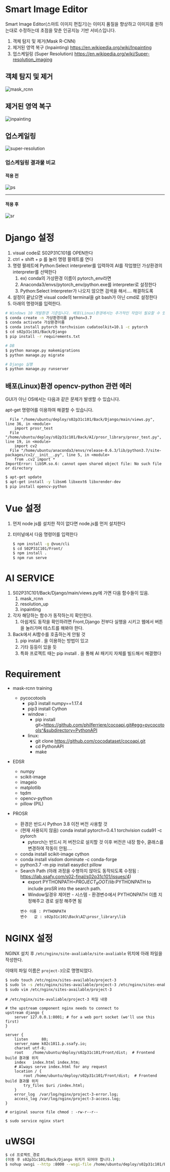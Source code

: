 # Smart Image Editor

Smart Image Editor(스마트 이미지 편집기)는 이미지 품질을 향상하고 이미지를 원하는대로 수정하는데 초점을 맞춘 인공지능 기반 서비스입니다.

1. 객체 탐지 및 제거(Mask R-CNN)
2. 제거된 영역 복구 (Inpainting)
   https://en.wikipedia.org/wiki/Inpainting
3. 업스케일링 (Super Resolution)
   https://en.wikipedia.org/wiki/Super-resolution_imaging

## 객체 탐지 및 제거

![mask_rcnn](./img/mask_rcnn.JPG)

## 제거된 영역 복구

![inpainting](./img/inpainting.JPG)

## 업스케일링

![super-resolution](./img/sr.JPG)

### 업스케일링 결과물 비교

#### 적용 전

![ps](./img/sample.png)

---

#### 적용 후

![sr](./img/sample_SR.png)

# Django 설정

1. visual code로 S02P31C101를 OPEN한다
2. ctrl + shift + p 를 눌러 명령 팔레트를  연다
3. 명령 팔레트에 Python:Select interpreter를 입력하여  AI를 작업했던 가상환경의 interpreter를 선택한다
   1. ex) conda의 가상환경 이름이 pytorch_env라면
   2. Anaconda3/envs/pytorch_env/python.exe를 interpreter로 설정한다
   3. Python:Select Interpreter가 나오지 않으면 검색을 해서.... 해결하도록
4. 설정이 끝났으면 visual code의 terminal을 git bash가 아닌 cmd로 설정한다
5. 아래의 명령어를 입력한다.

```bash
# Windows 10 개발환경 기준입니다. 배포(Linux)환경에서는 추가적인 작업이 필요할 수 있습니다.
$ conda create -n 가상환경이름 python=3.7
$ conda activate 가상환경이름
$ conda install pytorch torchvision cudatoolkit=10.1 -c pytorch
$ cd s02p31c101/Back/Django
$ pip install -r requirements.txt
```

```bash
# DB
$ python manage.py makemigrations
$ python manage.py migrate

# Django 실행
$ python manage.py runserver  
```

## 배포(Linux)환경 opencv-python 관련 에러

GUI가 아닌 OS에서는 다음과 같은 문제가 발생할 수 있습니다.

apt-get 명령어를 이용하여 해결할 수 있습니다.

```text
  File "/home/ubuntu/deploy/s02p31c101/Back/Django/main/views.py", line 36, in <module>
    import prosr_test
  File "/home/ubuntu/deploy/s02p31c101/Back/AI/prosr_library/prosr_test.py", line 19, in <module>
    import cv2
  File "/home/ubuntu/anaconda3/envs/release-0.6.3/lib/python3.7/site-packages/cv2/__init__.py", line 5, in <module>
    from .cv2 import *
ImportError: libSM.so.6: cannot open shared object file: No such file or directory
```

```bash
$ apt-get update
$ apt-get install -y libsm6 libxext6 libxrender-dev
$ pip install opencv-python
```

# Vue 설정

1. 먼저 node js를 설치한 적이 없다면 node.js를 먼저 설치한다

2. 터미널에서 다음 명령어를 입력한다

   ```bash
   $ npm install -g @vue/cli
   $ cd S02P31C101/Front/
   $ npm install .
   $ npm run serve
   ```

# AI SERVICE

1. S02P31C101/Back/Django/main/views.py에 가면 다음 함수들이 있음.
   1. mask_rcnn
   2. resolution_up
   3. inpainting
2. 각자 해당하는 함수가 동작하는지 확인한다.
   1. 아쉽게도 동작을 확인하려면 Front,Django 전부다 실행을 시키고 웹에서 버튼을 눌러가며 테스트를 해봐야 한다.
3. Back에서 AI함수를 호출하는게 안될 것 
   1. pip install . 을 이용하는 방법이 있고
   2. 기타 등등이 있을 듯
   3. 특화 프로젝트 때는 pip install . 을 통해 AI 패키지 자체를 빌드해서 해결했다

# Requirement

+ mask-rcnn training
  + pycocotools
    + pip3 install numpy==1.17.4
    + pip3 install Cython
    + window :
      + pip install git+https://github.com/philferriere/cocoapi.git#egg=pycocotools^&subdirectory=PythonAPI
    + linux:
      + git clone https://github.com/cocodataset/cocoapi.git
      + cd PythonAPI
      + make

+ EDSR
  + numpy
  + scikit-image
  + imageio
  + matplotlib
  + tqdm
  + opencv-python
  + pillow (PIL)

+ PROSR
  + 환경은 반드시 Python 3.8 이전 버전 사용할 것
  + (현재 사용되지 않음) conda install pytorch=0.4.1 torchvision cuda91 -c pytorch
    + pytorch는 반드시 저 버전으로 설치할 것 이후 버전은 내장 함수, 클래스를 변경하여 작동이 안됨....
  + conda install scikit-image cython
  + conda install visdom dominate -c conda-forge
  + python3.7 -m pip install easydict pillow
  + Search Path (아래 과정을 수행하지 않아도 동작되도록 수정됨 : https://lab.ssafy.com/s02-final/s02p31c101/issues/4)
    + export PYTHONPATH=$PROJECT_ROOT/lib:$PYTHONPATH to include proSR into the search path.
    + Window일경우 제어판 - 시스템 - 환경변수에서 PYTHONPATH 이름 지정해주고 경로 설정 해주면 됨
    ```text
    변수 이름 : PYTHONPATH
    변수   값 : s02p31c101\Back\AI\prosr_library\lib
    ```

# NGINX 설정

NGINX 설치 후 `/etc/nginx/site-avaliable/site-avaliable` 위치에 아래 파일을 작성한다.

이때의 파일 이름은 `project-3`으로 명명되었다.

```bash
$ sudo touch /etc/nginx/sites-available/project-3
$ sudo ln -s /etc/nginx/sites-available/project-3 /etc/nginx/sites-enabled/project-3
$ sudo vim /etc/nginx/sites-available/project-3
```

```text
# /etc/nginx/site-avaliable/project-3 파일 내용

# the upstream component nginx needs to connect to
upstream django {
    server 127.0.0.1:8001; # for a web port socket (we'll use this first)
}

server {
    listen      80;
    server_name k02c1011.p.ssafy.io;
    charset utf-8;
    root    /home/ubuntu/deploy/s02p31c101/Front/dist;  # Frontend build 결과물 위치
    index   index.html index.htm;
    # Always serve index.html for any request
    location / {
        root /home/ubuntu/deploy/s02p31c101/Front/dist;  # Frontend build 결과물 위치
        try_files $uri /index.html;
    }
    error_log  /var/log/nginx/project-3-error.log;
    access_log /var/log/nginx/project-3-access.log;
}

# original source file chmod : -rw-r--r--
```

```bash
$ sudo service nginx start
```

# uWSGI

```bash
$ cd 프로젝트_경로
(이동 후 s02p31c101/Back/Django 위치가 되어야 합니다.)
$ nohup uwsgi --http :8000 --wsgi-file /home/ubuntu/deploy/s02p31c101/Back/Django/sub3/wsgi.py >/dev/null 2>&1 &
```
